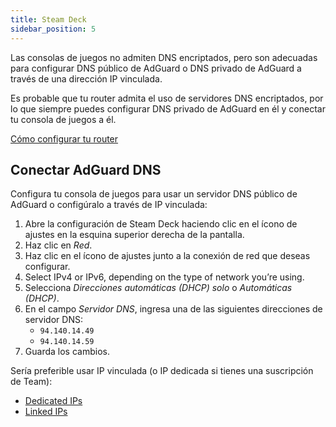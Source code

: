 ```yaml
---
title: Steam Deck
sidebar_position: 5
---
```


Las consolas de juegos no admiten DNS encriptados, pero son adecuadas para configurar DNS público de AdGuard o DNS privado de AdGuard a través de una dirección IP vinculada.

Es probable que tu router admita el uso de servidores DNS encriptados, por lo que siempre puedes configurar DNS privado de AdGuard en él y conectar tu consola de juegos a él.

[Cómo configurar tu router](/private-dns/connect-devices/routers/routers.md)

## Conectar AdGuard DNS

Configura tu consola de juegos para usar un servidor DNS público de AdGuard o configúralo a través de IP vinculada:

1. Abre la configuración de Steam Deck haciendo clic en el ícono de ajustes en la esquina superior derecha de la pantalla.
2. Haz clic en _Red_.
3. Haz clic en el ícono de ajustes junto a la conexión de red que deseas configurar.
4. Select IPv4 or IPv6, depending on the type of network you’re using.
5. Selecciona _Direcciones automáticas (DHCP) solo_ o _Automáticas (DHCP)_.
6. En el campo _Servidor DNS_, ingresa una de las siguientes direcciones de servidor DNS:
    - `94.140.14.49`
    - `94.140.14.59`
7. Guarda los cambios.

Sería preferible usar IP vinculada (o IP dedicada si tienes una suscripción de Team):

 - [Dedicated IPs](/private-dns/connect-devices/other-options/dedicated-ip.md)
 - [Linked IPs](/private-dns/connect-devices/other-options/linked-ip.md)
